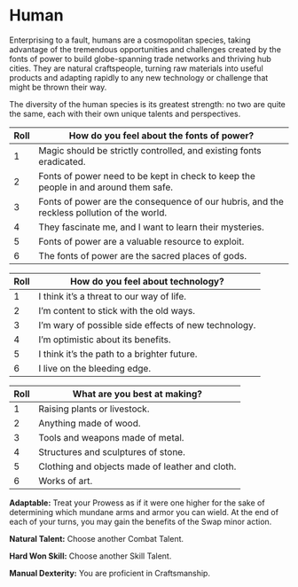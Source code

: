 # Human
Enterprising to a fault, humans are a cosmopolitan species, taking advantage of the tremendous opportunities and challenges created by the fonts of power to build globe-spanning trade networks and thriving hub cities. They are natural craftspeople, turning raw materials into useful products and adapting rapidly to any new technology or challenge that might be thrown their way.

The diversity of the human species is its greatest strength: no two are quite the same, each with their own unique talents and perspectives.

Roll | How do you feel about the fonts of power?
-- | --
1 | Magic should be strictly controlled, and existing fonts eradicated.
2 | Fonts of power need to be kept in check to keep the people in and around them safe.
3 | Fonts of power are the consequence of our hubris, and the reckless pollution of the world.
4 | They fascinate me, and I want to learn their mysteries.
5 | Fonts of power are a valuable resource to exploit.
6 | The fonts of power are the sacred places of gods.


Roll | How do you feel about technology?
-- | --
1 | I think it’s a threat to our way of life.
2 | I’m content to stick with the old ways.
3 | I’m wary of possible side effects of new technology.
4 | I’m optimistic about its benefits.
5 | I think it’s the path to a brighter future.
6 | I live on the bleeding edge.


Roll | What are you best at making?
-- | --
1 | Raising plants or livestock.
2 | Anything made of wood.
3 | Tools and weapons made of metal.
4 | Structures and sculptures of stone.
5 | Clothing and objects made of leather and cloth.
6 | Works of art.

**Adaptable:** Treat your Prowess as if it were one higher for the sake of determining which mundane arms and armor you can wield. At the end of each of your turns, you may gain the benefits of the Swap minor action.

**Natural Talent:** Choose another Combat Talent.

**Hard Won Skill:** Choose another Skill Talent.

**Manual Dexterity:** You are proficient in Craftsmanship.
